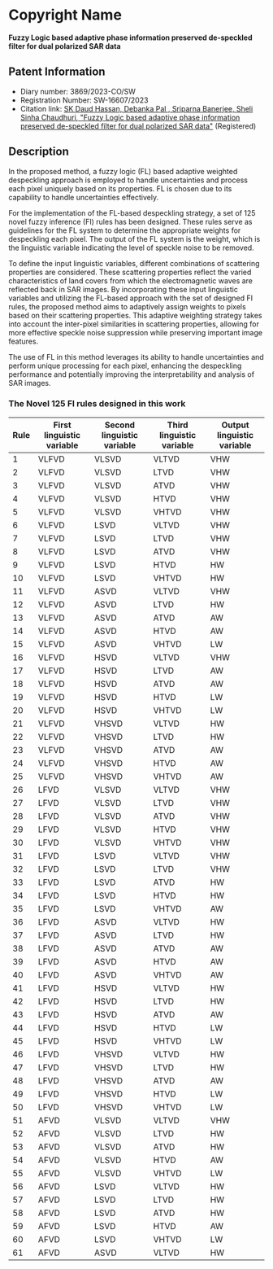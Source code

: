 # Copyright Name
**Fuzzy Logic based adaptive phase information preserved de-speckled filter for dual polarized SAR data**

## Patent Information
- Diary number: 3869/2023-CO/SW
- Registration Number: SW-16607/2023
- Citation link: [SK Daud Hassan, Debanka Pal , Sriparna Banerjee, Sheli Sinha Chaudhuri, "Fuzzy Logic based adaptive phase information preserved de-speckled filter for dual polarized SAR data"](https://www.researchgate.net/publication/371607909_Fuzzy_Logic_based_adaptive_phase_information_preserved_de-speckled_filter_for_dual_polarized_SAR_data) (Registered)

## Description
In the proposed method, a fuzzy logic (FL) based adaptive weighted despeckling approach is employed to handle uncertainties and process each pixel uniquely based on its properties. FL is chosen due to its capability to handle uncertainties effectively.

For the implementation of the FL-based despeckling strategy, a set of 125 novel fuzzy inference (FI) rules has been designed. These rules serve as guidelines for the FL system to determine the appropriate weights for despeckling each pixel. The output of the FL system is the weight, which is the linguistic variable indicating the level of speckle noise to be removed.

To define the input linguistic variables, different combinations of scattering properties are considered. These scattering properties reflect the varied characteristics of land covers from which the electromagnetic waves are reflected back in SAR images.
By incorporating these input linguistic variables and utilizing the FL-based approach with the set of designed FI rules, the proposed method aims to adaptively assign weights to pixels based on their scattering properties. This adaptive weighting strategy takes into account the inter-pixel similarities in scattering properties, allowing for more effective speckle noise suppression while preserving important image features.

The use of FL in this method leverages its ability to handle uncertainties and perform unique processing for each pixel, enhancing the despeckling performance and potentially improving the interpretability and analysis of SAR images.


### The Novel 125 FI rules designed in this work
| Rule | First linguistic variable | Second linguistic variable | Third linguistic variable | Output linguistic variable |
|------|--------------------------|---------------------------|--------------------------|----------------------------|
| 1    | VLFVD                    | VLSVD                     | VLTVD                    | VHW                        |
| 2    | VLFVD                    | VLSVD                     | LTVD                     | VHW                        |
| 3    | VLFVD                    | VLSVD                     | ATVD                     | VHW                        |
| 4    | VLFVD                    | VLSVD                     | HTVD                     | VHW                        |
| 5    | VLFVD                    | VLSVD                     | VHTVD                    | VHW                        |
| 6    | VLFVD                    | LSVD                      | VLTVD                    | VHW                        |
| 7    | VLFVD                    | LSVD                      | LTVD                     | VHW                        |
| 8    | VLFVD                    | LSVD                      | ATVD                     | VHW                        |
| 9    | VLFVD                    | LSVD                      | HTVD                     | HW                         |
| 10   | VLFVD                    | LSVD                      | VHTVD                    | HW                         |
| 11   | VLFVD                    | ASVD                      | VLTVD                    | VHW                        |
| 12   | VLFVD                    | ASVD                      | LTVD                     | HW                         |
| 13   | VLFVD                    | ASVD                      | ATVD                     | AW                         |
| 14   | VLFVD                    | ASVD                      | HTVD                     | AW                         |
| 15   | VLFVD                    | ASVD                      | VHTVD                    | LW                         |
| 16   | VLFVD                    | HSVD                      | VLTVD                    | VHW                        |
| 17   | VLFVD                    | HSVD                      | LTVD                     | AW                         |
| 18   | VLFVD                    | HSVD                      | ATVD                     | AW                         |
| 19   | VLFVD                    | HSVD                      | HTVD                     | LW                         |
| 20   | VLFVD                    | HSVD                      | VHTVD                    | LW                         |
| 21   | VLFVD                    | VHSVD                     | VLTVD                    | HW                         |
| 22   | VLFVD                    | VHSVD                     | LTVD                     | HW                         |
| 23   | VLFVD                    | VHSVD                     | ATVD                     | AW                         |
| 24   | VLFVD                    | VHSVD                     | HTVD                     | AW                         |
| 25   | VLFVD                    | VHSVD                     | VHTVD                    | AW                         |
| 26   | LFVD                     | VLSVD                     | VLTVD                    | VHW                        |
| 27   | LFVD                     | VLSVD                     | LTVD                     | VHW                        |
| 28   | LFVD                     | VLSVD                     | ATVD                     | VHW                        |
| 29   | LFVD                     | VLSVD                     | HTVD                     | VHW                        |
| 30   | LFVD                     | VLSVD                     | VHTVD                    | VHW                        |
| 31   | LFVD                     | LSVD                      | VLTVD                    | VHW                        |
| 32   | LFVD                     | LSVD                      | LTVD                     | VHW                        |
| 33   | LFVD                     | LSVD                      | ATVD                     | HW                         |
| 34   | LFVD                     | LSVD                      | HTVD                     | HW                         |
| 35   | LFVD                     | LSVD                      | VHTVD                    | AW                         |
| 36   | LFVD                     | ASVD                      | VLTVD                    | HW                         |
| 37   | LFVD                     | ASVD                      | LTVD                     | HW                         |
| 38   | LFVD                     | ASVD                      | ATVD                     | AW                         |
| 39   | LFVD                     | ASVD                      | HTVD                     | AW                         |
| 40   | LFVD                     | ASVD                      | VHTVD                    | AW                         |
| 41   | LFVD                     | HSVD                      | VLTVD                    | HW                         |
| 42   | LFVD                     | HSVD                      | LTVD                     | HW                         |
| 43   | LFVD                     | HSVD                      | ATVD                     | AW                         |
| 44   | LFVD                     | HSVD                      | HTVD                     | LW                         |
| 45   | LFVD                     | HSVD                      | VHTVD                    | LW                         |
| 46   | LFVD                     | VHSVD                     | VLTVD                    | HW                         |
| 47   | LFVD                     | VHSVD                     | LTVD                     | HW                         |
| 48   | LFVD                     | VHSVD                     | ATVD                     | AW                         |
| 49   | LFVD                     | VHSVD                     | HTVD                     | LW                         |
| 50   | LFVD                     | VHSVD                     | VHTVD                    | LW                         |
| 51   | AFVD                     | VLSVD                     | VLTVD                    | VHW                        |
| 52   | AFVD                     | VLSVD                     | LTVD                     | HW                         |
| 53   | AFVD                     | VLSVD                     | ATVD                     | HW                         |
| 54   | AFVD                     | VLSVD                     | HTVD                     | AW                         |
| 55   | AFVD                     | VLSVD                     | VHTVD                    | LW                         |
| 56   | AFVD                     | LSVD                      | VLTVD                    | HW                         |
| 57   | AFVD                     | LSVD                      | LTVD                     | HW                         |
| 58   | AFVD                     | LSVD                      | ATVD                     | HW                         |
| 59   | AFVD                     | LSVD                      | HTVD                     | AW                         |
| 60   | AFVD                     | LSVD                      | VHTVD                    | LW                         |
| 61   | AFVD                     | ASVD                      | VLTVD                    | HW                         |
